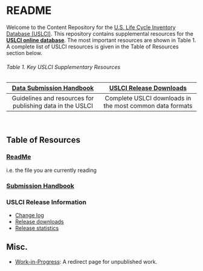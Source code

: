 README
==========
Welcome to the Content Repository for the [U.S. Life Cycle Inventory Database (USLCI)][uslci-home].  This repository contains supplemental resources for the [**USLCI online database**][uslci-online].  The most important resources are shown in Table 1.  A complete list of USLCI resources is given in the Table of Resources section below.

###### Table 1. Key USLCI Supplementary Resources

| [Data Submission Handbook](./submission_handbook/00-sub-handbook-landing.md) | [USLCI Release Downloads](./release_info/release-downloads.md) |  
|:---:|:---:|   
| Guidelines and resources for publishing data in the USLCI | Complete USLCI downloads in the most common data formats |  
<br>

## Table of Resources
### [ReadMe](./README.md)
i.e. the file you are currently reading
### [Submission Handbook](./submission_handbook/00-sub-handbook-landing.md)
### USLCI Release Information
  * [Change log](./release_info/change-log.md)
  * [Release downloads](./release_info/release-downloads.md)
  * [Release statistics](./release_info/release-stats.md)
## Misc.
  * [Work-in-Progress](./misc/work-in-progress.md): A redirect page for unpublished work.

[nrel]: https://www.nrel.gov/
[uslci-home]: https://www.nrel.gov/lci/
[uslci-online]: https://uslci.lcacommons.gov  

